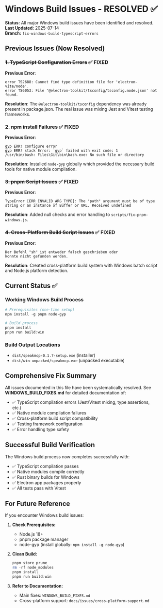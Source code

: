 # Windows Build Issues - RESOLVED ✅

**Status:** All major Windows build issues have been identified and resolved.  
**Last Updated:** 2025-07-14  
**Branch:** `fix-windows-build-typescript-errors`

## Previous Issues (Now Resolved)

### ~~1. TypeScript Configuration Errors~~ ✅ FIXED

**Previous Error:**
```
error TS2688: Cannot find type definition file for 'electron-vite/node'.
error TS6053: File '@electron-toolkit/tsconfig/tsconfig.node.json' not found.
```

**Resolution:** The `@electron-toolkit/tsconfig` dependency was already present in package.json. The real issue was mixing Jest and Vitest testing frameworks.

### ~~2. npm install Failures~~ ✅ FIXED

**Previous Error:**
```
gyp ERR! configure error 
gyp ERR! stack Error: `gyp` failed with exit code: 1
/usr/bin/bash: Files\Git\bin\bash.exe: No such file or directory
```

**Resolution:** Installed `node-gyp` globally which provided the necessary build tools for native module compilation.

### ~~3. pnpm Script Issues~~ ✅ FIXED

**Previous Error:**
```
TypeError [ERR_INVALID_ARG_TYPE]: The "path" argument must be of type string or an instance of Buffer or URL. Received undefined
```

**Resolution:** Added null checks and error handling to `scripts/fix-pnpm-windows.js`.

### ~~4. Cross-Platform Build Script Issues~~ ✅ FIXED

**Previous Error:**
```
Der Befehl "sh" ist entweder falsch geschrieben oder
konnte nicht gefunden werden.
```

**Resolution:** Created cross-platform build system with Windows batch script and Node.js platform detection.

## Current Status ✅

### Working Windows Build Process
```powershell
# Prerequisites (one-time setup)
npm install -g pnpm node-gyp

# Build process
pnpm install
pnpm run build:win
```

### Build Output Locations
- `dist/speakmcp-0.1.7-setup.exe` (installer)
- `dist/win-unpacked/speakmcp.exe` (unpacked executable)

## Comprehensive Fix Summary

All issues documented in this file have been systematically resolved. See **WINDOWS_BUILD_FIXES.md** for detailed documentation of:

- ✅ TypeScript compilation errors (Jest/Vitest mixing, type assertions, etc.)
- ✅ Native module compilation failures  
- ✅ Cross-platform build script compatibility
- ✅ Testing framework configuration
- ✅ Error handling type safety

## Successful Build Verification

The Windows build process now completes successfully with:
- ✅ TypeScript compilation passes
- ✅ Native modules compile correctly
- ✅ Rust binary builds for Windows
- ✅ Electron app packages properly
- ✅ All tests pass with Vitest

## For Future Reference

If you encounter Windows build issues:

1. **Check Prerequisites:**
   - Node.js 18+
   - pnpm package manager
   - node-gyp (install globally: `npm install -g node-gyp`)

2. **Clean Build:**
   ```powershell
   pnpm store prune
   rm -rf node_modules
   pnpm install
   pnpm run build:win
   ```

3. **Refer to Documentation:**
   - Main fixes: `WINDOWS_BUILD_FIXES.md`
   - Cross-platform support: `docs/issues/cross-platform-support.md`